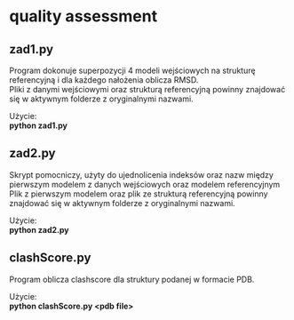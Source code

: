 # quality assessment
## zad1.py
Program dokonuje superpozycji 4 modeli wejściowych na strukturę referencyjną i dla każdego nałożenia oblicza RMSD.\
Pliki z danymi wejściowymi oraz strukturą referencyjną powinny znajdować się w aktywnym folderze z oryginalnymi nazwami.

Użycie:\
**python zad1.py**

## zad2.py
Skrypt pomocniczy, użyty do ujednolicenia indeksów oraz nazw między pierwszym modelem z danych wejściowych oraz modelem referencyjnym
Plik z pierwszym modelem oraz plik ze strukturą referencyjną powinny znajdować się w aktywnym folderze z oryginalnymi nazwami.

Użycie:\
**python zad2.py**

## clashScore.py
Program oblicza clashscore dla struktury podanej w formacie PDB.

Użycie:\
**python clashScore.py \<pdb file\>**